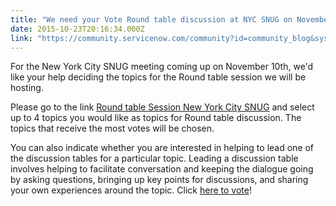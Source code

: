 ```yaml
---
title: "We need your Vote Round table discussion at NYC SNUG on November th"
date: 2015-10-23T20:16:34.000Z
link: "https://community.servicenow.com/community?id=community_blog&sys_id=9cbc2a25dbd0dbc01dcaf3231f961998"
---
```

<p>For the New York City SNUG meeting coming up on November 10th, we'd like your help deciding the topics for the Round table session we will be hosting.</p><p></p><p>Please go to the link <a title="" _jive_internal="true" href="/www.surveymonkey.com/r/ZV68VDQ" rel="nofollow" target="_blank">Round table Session New York City SNUG</a> and select up to 4 topics you would like as topics for Round table discussion. The topics that receive the most votes will be chosen.</p><p></p><p>You can also indicate whether you are interested in helping to lead one of the discussion tables for a particular topic. Leading a discussion table involves helping to facilitate conversation and keeping the dialogue going by asking questions, bringing up key points for discussions, and sharing your own experiences around the topic. Click <a title="ww.surveymonkey.com/r/ZV68VDQ" href="https://www.surveymonkey.com/r/ZV68VDQ">here to vote</a>!</p>